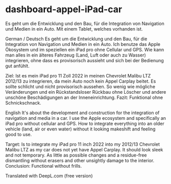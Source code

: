 # dashboard-appel-iPad-car
Es geht um die Entwicklung und den Bau, für die Integration von Navigation und Medien in ein Auto. Mit einem Tablet, welches vorhanden ist.


German / Deutsch
Es geht um die Entwicklung und den Bau, für die Integration von Navigation und Medien in ein Auto.
Ich benutze das Apple Ökosystem und im speziellen ein iPad pro ohne Cellular und GPS. Wie kann man alles in ein älteres Fahrzeug (Land, Luft oder auch zu Wasser) integrieren, ohne dass es provisorisch aussieht und sich bei der Bedienung gut anfühlt.

Ziel:
Ist es mein iPad pro 11 Zoll 2022 in meinen Chevrolet Malibu LTZ 2012/13 zu integrieren, da mein Auto noch kein Appel Carplay beitet. Es sollte schlicht und nicht provisorisch aussehen. So wenig wie mögliche Veränderungen und ein Rückstandsloser Rückbau ohne Löscher und andere unschöne Beschädigungen an der Inneneinrichtung.
Fazit: Funktional ohne Schnickschnack.


English
It's about the development and construction for the integration of navigation and media in a car.
I use the Apple ecosystem and specifically an iPad pro without cellular and GPS. How to integrate everything into an older vehicle (land, air or even water) without it looking makeshift and feeling good to use.

Target:
Is to integrate my iPad pro 11 inch 2022 into my 2012/13 Chevrolet Malibu LTZ as my car does not yet have Appel Carplay. It should look sleek and not temporary. As little as possible changes and a residue-free dismantling without erasers and other unsightly damage to the interior.
Conclusion: Functional without frills.

Translated with DeepL.com (free version)
